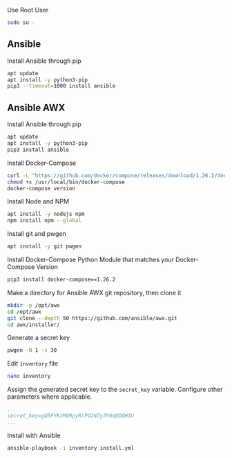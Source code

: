 Use Root User
```bash
sudo su -
```

## Ansible
Install Ansible through pip
```bash
apt update
apt install -y python3-pip
pip3 --timeout=1000 install ansible
```


## Ansible AWX
Install Ansible through pip
```bash
apt update
apt install -y python3-pip
pip3 install ansible
```

Install Docker-Compose
```bash
curl -L "https://github.com/docker/compose/releases/download/1.26.2/docker-compose-$(uname -s)-$(uname -m)" -o /usr/local/bin/docker-compose
chmod +x /usr/local/bin/docker-compose
docker-compose version
```

Install Node and NPM
```bash
apt install -y nodejs npm
npm install npm --global
```

Install git and pwgen
```bash
apt install -y git pwgen
```

Install Docker-Compose Python Module that matches your Docker-Compose Version
```bash
pip3 install docker-compose==1.26.2
```

Make a directory for Ansible AWX git repository, then clone it
```bash
mkdir -p /opt/awx
cd /opt/awx
git clone --depth 50 https://github.com/ansible/awx.git
cd awx/installer/
```

Generate a secret key
```bash
pwgen -N 1 -s 30
```

Edit `inventory` file
```bash
nano inventory
```

Assign the generated secret key to the `secret_key` variable. Configure other parameters where applicable.
```yaml
...
secret_key=gQ5FYKzMORpyRrPO2N7y7h0qODQHIU
...
```

Install with Ansible
```bash
ansible-playbook -i inventory install.yml
```
